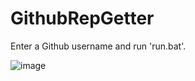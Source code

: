 # GithubRepGetter
Enter a Github username and run 'run.bat'.

![image](https://user-images.githubusercontent.com/49335210/213100020-30fd0a2e-327c-4661-a684-6ada7bf92068.png)

